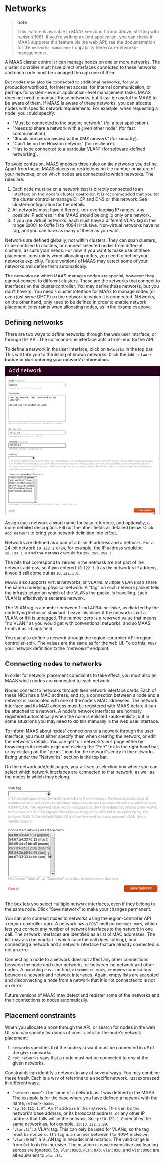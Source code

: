 Networks
========

> **note**
>
> This feature is available in MAAS versions 1.5 and above, starting with revision 1961. If you're writing a client application, you can check if MAAS supports this feature via the web API; see the documentation for the `networks-management` capability here\<cap-networks-management\>.

A MAAS cluster controller can manage nodes on one or more networks. The cluster controller must have direct interfaces connected to these networks, and each node must be managed through one of them.

But nodes may also be connected to additional networks, for your production workload, for internet access, for internal communication, or perhaps for system-level or application-level management tasks. MAAS does not need to manage these networks, but it can be useful for MAAS to be aware of them. If MAAS is aware of these networks, you can allocate nodes with specific network requirements. For example, when requesting a node, you could specify:

-   "Must be connected to the staging network" (for a test application).
-   "Needs to share a network with a given other node" (for fast communication).
-   "Should not be connected to the DMZ network" (for security).
-   "Can't be on the Houston network" (for resilience).
-   "Has to be connected to a particular VLAN" (for software-defined networking).

To avoid confusion, MAAS imposes three rules on the networks you define. Apart from these, MAAS places no restrictions on the number or nature of your networks, or on which nodes are connected to which networks. The rules are:

1.  Each node must be on a network that is directly connected to an interface on the node's cluster controller. It is recommended that you let the cluster controller manage DHCP and DNS on this network. See cluster-configuration for the details.
2.  All networks must have different, non-overlapping IP ranges. Any possible IP address in the MAAS should belong to only one network.
3.  If you use virtual networks, each must have a different VLAN tag in the range 0x001 to 0xffe (1 to 4094) inclusive. Non-virtual networks have no tag, and you can have as many of these as you want.

Networks are defined globally, not within clusters. They can span clusters, or be confined to clusters, or connect selected nodes from different clusters, as suits your needs. For now, if you want to make use of these placement constraints when allocating nodes, you need to define your networks explicitly. Future versions of MAAS may detect some of your networks and define them automatically.

The networks on which MAAS manages nodes are special, however: they cannot connect to different clusters. These are the networks that connect to interfaces on the cluster controller. You may define these networks, but you don't have to. You need a cluster interface for MAAS to manage nodes (or even just serve DHCP) on the network to which it is connected. Networks, on the other hand, only need to be defined in order to enable network placement constraints when allocating nodes, as in the examples above.

Defining networks
-----------------

There are two ways to define networks: through the web user interface, or through the API. The command-line interface acts a front-end for the API.

To define a network in the user interface, click on `Networks` in the top bar. This will take you to the listing of known networks. Click the `Add network` button to start entering your network's information.

![image](media/add-network.png)

Assign each network a short name for easy reference, and optionally, a more detailed description. Fill out the other fields as detailed below. Click `Add network` to bring your network definition into effect.

Networks are defined as a pair of a base IP address and a netmask. For a 24-bit network `10.122.1.0/24`, for example, the IP address would be `10.122.1.0` and the netmask would be `255.255.255.0`.

The bits that correspond to zeroes in the netmask are not part of the network address, so if you entered `10.122.1.9` as the network's IP address, it would still come out as `10.122.1.0`.

MAAS also supports virtual networks, or VLANs. Multiple VLANs can share the same underlying physical network. A "tag" on each network packet tells the infrastructure on which of the VLANs the packet is travelling. Each VLAN is effectively a separate network.

The VLAN tag is a number between 1 and 4094 inclusive, as dictated by the underlying technical standard. Leave this blank if the network is not a VLAN, or if it is untagged. The number zero is a reserved value that means "no VLAN," as you would get with conventional networks, and so MAAS treats it as a blank field.

You can also define a network through the region-controller API \<region-controller-api\>. The values are the same as for the web UI. To do this, `POST` your network definition to the *"networks"* endpoint.

Connecting nodes to networks
----------------------------

In order for network placement constraints to take effect, you must also tell MAAS which nodes are connected to each network.

Nodes connect to networks through their network interface cards. Each of these NICs has a MAC address, and so, a connection between a node and a network is associated with one of the node's MAC addresses. The network interface and its MAC address must be registered with MAAS before it can be attached to a network. A node's network interfaces are normally registered automatically when the node is enlisted \<auto-enlist\>, but in some situations you may need to do this manually in the web user interface.

To inform MAAS about nodes' connections to a network through the user interface, you must either specify them when creating the network, or edit the network's details. You can get to a network's edit page either by browsing to its details page and clicking the "Edit" link in the right-hand bar, or by clicking on the "pencil" icon for the network's entry in the networks listing under the "Networks" section in the top bar.

On the network add/edit pages, you will see a selection box where you can select which network interfaces are connected to that network, as well as the nodes to which they belong.

![image](media/connect-nodes-to-network.png)

The box lets you select multiple network interfaces, even if they belong to the same node. Click "Save network" to make your changes permanent.

You can also connect nodes to networks using the region-controller API \<region-controller-api\>. A network has a `POST` method `connect_macs`, which lets you connect any number of network interfaces to the network in one call. The network interfaces are identified as a list of MAC addresses. The list may also be empty (in which case the call does nothing), and connecting a network and a network interface that are already connected is not an error.

Connecting a node to a network does not affect any other connections between the node and other networks, or between the network and other nodes. A matching `POST` method, `disconnect_macs`, removes connections between a network and network interfaces. Again, empty lists are accepted and disconnecting a node from a network that it is not connected to is not an error.

Future versions of MAAS may detect and register some of the networks and their connections to nodes automatically.

Placement constraints
---------------------

When you allocate a node through the API, or search for nodes in the web UI, you can specify two kinds of constraints for the node's network placement:

1.  `networks` specifies that the node you want must be connected to *all* of the given networks.
2.  `not_networks` says that a node must *not* be connected to *any* of the given networks.

Constraints can identify a network in any of several ways. You may combine these freely. Each is a way of referring to a specific network, just expressed in different ways.

-   "`network-name`": The name of a network as it was defined in the MAAS. The example is for the case where you have defined a network with the name, `network-name`.
-   "`ip:10.122.1.0`": An IP address in the network. This can be the network's base address, or its broadcast address, or any other IP address that falls within the network. So `ip:10.122.1.0` identifies the same network as, for example, `ip:10.122.1.99`.
-   "`vlan:13`": a VLAN tag. This can only be used for VLANs, so the tag must be nonzero. The tag is a number between 1 to 4094 inclusive.
-   "`vlan:0x0d`": a VLAN tag in hexadecimal notation. The valid range is from `0x1` to `0xffe` inclusive. The notation is case-insensitive and leading zeroes are ignored. So, `vlan:0x0d`, `vlan:0Xd`, `vlan:0xD`, and `vlan:0X0d` are all equivalent to `vlan:13`.

